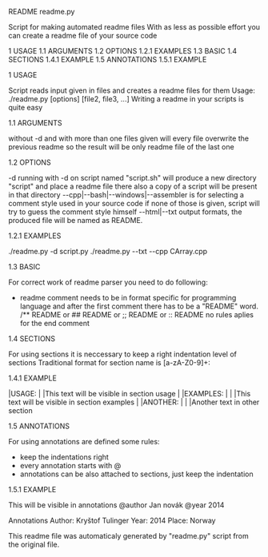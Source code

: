 README readme.py

Script for making automated readme files
With as less as possible effort you can create a readme file
of your source code


1 USAGE
1.1 ARGUMENTS
1.2 OPTIONS
1.2.1 EXAMPLES
1.3 BASIC
1.4 SECTIONS
1.4.1 EXAMPLE
1.5 ANNOTATIONS
1.5.1 EXAMPLE


1 USAGE

Script reads input given in <n> files and creates a readme files for them
Usage: ./readme.py [options] <file1> [file2, file3, ...]
Writing a readme in your scripts is quite easy

1.1 ARGUMENTS

without -d and with more than one files given
will every file overwrite the previous readme
so the result will be only readme file of the last one


1.2 OPTIONS

-d
running with -d on script named "script.sh" will produce
a new directory "script" and place a readme file there
also a copy of a script will be present in that directory
--cpp|--bash|--windows|--assembler
is for selecting a comment style used in your source code
if none of those is given, script will try to guess the comment
style himself
--html|--txt
output formats, the produced file will be named as
README.<format>

1.2.1 EXAMPLES

./readme.py -d script.py
./readme.py --txt --cpp CArray.cpp



1.3 BASIC

For correct work of readme parser you need to do following:
- readme comment needs to be in format specific for
programming language and after the first comment there has to
be a "README" word.
/** README or ## README or
;; README or :: README
no rules aplies for the end comment


1.4 SECTIONS

For using sections it is neccessary to keep a right indentation level of sections
Traditional format for section name is [a-zA-Z0-9]+:

1.4.1 EXAMPLE

|USAGE:
|   |This text will be visible in section usage
|   |EXAMPLES:
|   |   |This text will be visible in section examples
|   |ANOTHER:
|   |   |Another text in other section



1.5 ANNOTATIONS

For using annotations are defined some rules:
- keep the indentations right
- every annotation starts with @
- annotations can be also attached to sections, just keep the indentation

1.5.1 EXAMPLE

This will be visible in annotations
@author Jan novák
@year 2014




Annotations
Author: Kryštof Tulinger
Year: 2014
Place: Norway


This readme file was automaticaly generated by "readme.py" script from the original file.